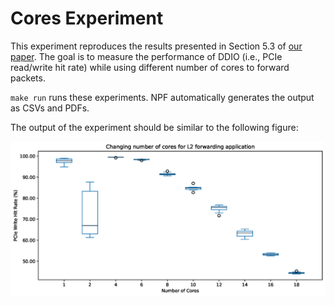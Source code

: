 # Cores Experiment

This experiment reproduces the results presented in Section 5.3 of [our paper][ddio-atc-paper]. The goal is to measure the performance of DDIO (i.e., PCIe read/write hit rate) while using different number of cores to forward packets.

`make run` runs these experiments. NPF automatically generates the output as CSVs and PDFs.

The output of the experiment should be similar to the following figure:

![sample](ddio-cores-sample.png "Cores Results")

[ddio-atc-paper]: https://www.usenix.org/conference/atc20/presentation/farshin
